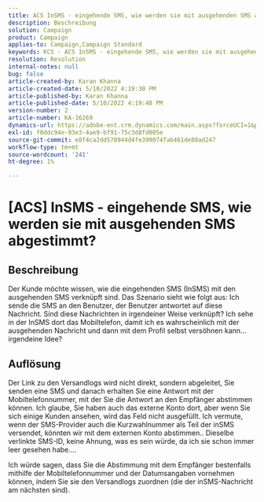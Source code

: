 ```yaml
---
title: ACS InSMS - eingehende SMS, wie werden sie mit ausgehenden SMS abgestimmt
description: Beschreibung
solution: Campaign
product: Campaign
applies-to: Campaign,Campaign Standard
keywords: KCS - ACS InSMS - eingehende SMS, wie werden sie mit ausgehenden SMS abgestimmt
resolution: Resolution
internal-notes: null
bug: false
article-created-by: Karan Khanna
article-created-date: 5/10/2022 4:19:30 PM
article-published-by: Karan Khanna
article-published-date: 5/10/2022 4:19:48 PM
version-number: 2
article-number: KA-16269
dynamics-url: https://adobe-ent.crm.dynamics.com/main.aspx?forceUCI=1&pagetype=entityrecord&etn=knowledgearticle&id=5aa7ebf4-7cd0-ec11-a7b5-00224809c556
exl-id: f0ddc94e-93e3-4ae9-bf91-75c3d8fd005e
source-git-commit: e8f4ca2dd578944d4fe399074fab461de88ad247
workflow-type: tm+mt
source-wordcount: '241'
ht-degree: 1%

---
```


# [ACS] InSMS - eingehende SMS, wie werden sie mit ausgehenden SMS abgestimmt?

## Beschreibung


Der Kunde möchte wissen, wie die eingehenden SMS (InSMS) mit den ausgehenden SMS verknüpft sind.
Das Szenario sieht wie folgt aus: Ich sende die SMS an den Benutzer, der Benutzer antwortet auf diese Nachricht.
Sind diese Nachrichten in irgendeiner Weise verknüpft? Ich sehe in der InSMS dort das Mobiltelefon, damit ich es wahrscheinlich mit der ausgehenden Nachricht und dann mit dem Profil selbst versöhnen kann... irgendeine Idee?


## Auflösung


Der Link zu den Versandlogs wird nicht direkt, sondern abgeleitet, Sie senden eine SMS und danach erhalten Sie eine Antwort mit der Mobiltelefonnummer, mit der Sie die Antwort an den Empfänger abstimmen können. Ich glaube, Sie haben auch das externe Konto dort, aber wenn Sie sich einige Kunden ansehen, wird das Feld nicht ausgefüllt. Ich vermute, wenn der SMS-Provider auch die Kurzwahlnummer als Teil der inSMS versendet, könnten wir mit dem externen Konto abstimmen.. Dieselbe verlinkte SMS-ID, keine Ahnung, was es sein würde, da ich sie schon immer leer gesehen habe....



Ich würde sagen, dass Sie die Abstimmung mit dem Empfänger bestenfalls mithilfe der Mobiltelefonnummer und der Datumsangaben vornehmen können, indem Sie sie den Versandlogs zuordnen (die der inSMS-Nachricht am nächsten sind).
